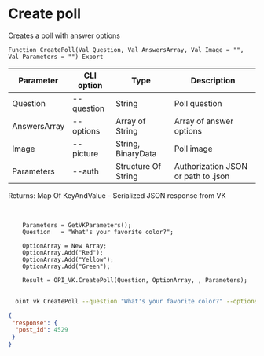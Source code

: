 ﻿---
sidebar_position: 4
---

# Create poll
 Creates a poll with answer options



`Function CreatePoll(Val Question, Val AnswersArray, Val Image = "", Val Parameters = "") Export`

  | Parameter | CLI option | Type | Description |
  |-|-|-|-|
  | Question | --question | String | Poll question |
  | AnswersArray | --options | Array of String | Array of answer options |
  | Image | --picture | String, BinaryData | Poll image |
  | Parameters | --auth | Structure Of String | Authorization JSON or path to .json |

  
  Returns:  Map Of KeyAndValue - Serialized JSON response from VK

<br/>




```bsl title="Code example"
    Parameters = GetVKParameters();
    Question   = "What's your favorite color?";

    OptionArray = New Array;
    OptionArray.Add("Red");
    OptionArray.Add("Yellow");
    OptionArray.Add("Green");

    Result = OPI_VK.CreatePoll(Question, OptionArray, , Parameters);
```



```sh title="CLI command example"
    
  oint vk CreatePoll --question "What's your favorite color?" --options %options% --picture %picture% --auth "GetVKParameters()"

```

```json title="Result"
{
 "response": {
  "post_id": 4529
 }
}
```
